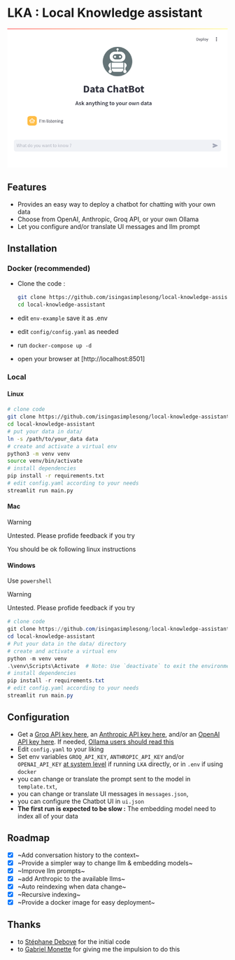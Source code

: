 # LKA : Local Knowledge assistant

<p align="center">
  <img src="screenshot.png" alt="lka screenshot"/>
</p>

## Features

- Provides an easy way to deploy a chatbot for chatting with your own data
- Choose from OpenAI, Anthropic, Groq API, or your own Ollama
- Let you configure and/or translate UI messages and llm prompt

## Installation

### Docker (recommended)

- Clone the code :

  ```sh
  git clone https://github.com/isingasimplesong/local-knowledge-assistant.git
  cd local-knowledge-assistant
  ```

- edit `env-example` save it as .env
- edit `config/config.yaml` as needed
- run `docker-compose up -d`
- open your browser at [http://localhost:8501]

### Local

#### Linux

```bash
# clone code
git clone https://github.com/isingasimplesong/local-knowledge-assistant.git
cd local-knowledge-assistant
# put your data in data/
ln -s /path/to/your_data data
# create and activate a virtual env
python3 -m venv venv
source venv/bin/activate
# install dependencies
pip install -r requirements.txt
# edit config.yaml according to your needs
streamlit run main.py
```

#### Mac

> [!warning]
> Untested. Please profide feedback if you try

You should be ok following linux instructions

#### Windows

Use `powershell`

> [!warning]
> Untested. Please profide feedback if you try

```powershell
# clone code
git clone https://github.com/isingasimplesong/local-knowledge-assistant.git
cd local-knowledge-assistant
# Put your data in the data/ directory
# create and activate a virtual env
python -m venv venv
.\venv\Scripts\Activate  # Note: Use `deactivate` to exit the environment when done
# install dependencies
pip install -r requirements.txt
# edit config.yaml according to your needs
streamlit run main.py

```

## Configuration

- Get a [Groq API key here](https://console.groq.com/), an [Anthropic API key here](https://www.anthropic.com/api), and/or an [OpenAI API key here](https://platform.openai.com/api-keys). If needed, [Ollama users should read this](https://github.com/ollama/ollama/issues/849)
- Edit `config.yaml` to your liking
- Set env variables `GROQ_API_KEY`, `ANTHROPIC_API_KEY` and/or `OPENAI_API_KEY` [at system level](https://chatgpt.com/share/6715773a-ca24-800e-a80c-109fd28dce35) if running `LKA` directly, or in `.env` if using `docker`
- you can change or translate the prompt sent to the model in `template.txt`,
- you can change or translate UI messages in `messages.json`,
- you can configure the Chatbot UI in `ui.json`
- **The first run is expected to be slow :** The embedding model need to index
  all of your data

## Roadmap

- [x] ~Add conversation history to the context~
- [x] ~Provide a simpler way to change llm & embedding models~
- [x] ~Improve llm prompts~
- [x] ~add Anthropic to the available llms~
- [x] ~Auto reindexing when data change~
- [x] ~Recursive indexing~
- [x] ~Provide a docker image for easy deployment~

## Thanks

- to [Stéphane Debove](https://github.com/stephanedebove/gouroufabulus) for the initial code
- to [Gabriel Monette](https://github.com/GabrielMPhi/ParlerAuxArchives) for giving me the impulsion to do this
